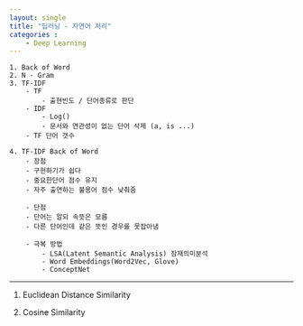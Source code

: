 ```yaml
---
layout: single
title: "딥러닝 - 자연어 처리"
categories : 
    - Deep Learning
---
```


    1. Back of Word
    2. N - Gram
    3. TF-IDF
        - TF 
            - 출현빈도 / 단어종류로 판단
        - IDF
            - Log()
            - 문서와 연관성이 없는 단어 삭제 (a, is ...)
        - TF 단어 갯수

    4. TF-IDF Back of Word
        - 장점
        - 구현하기가 쉽다
        - 중요한단어 점수 유지
        - 자주 출연하는 불용어 점수 낮춰줌

        - 단점
        - 단어는 알되 속뜻은 모름
        - 다른 단어인데 같은 뜻인 경우를 못잡아냄

        - 극복 방법
            - LSA(Latent Semantic Analysis) 잠재의미분석
            - Word Embeddings(Word2Vec, Glove)
            - ConceptNet


---

1. Euclidean Distance Similarity



2. Cosine Similarity